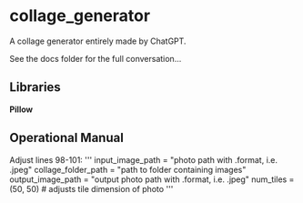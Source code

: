 # collage_generator
A collage generator entirely made by ChatGPT.

See the docs folder for the full conversation...

## Libraries
**Pillow**

## Operational Manual
Adjust lines 98-101:
'''
input_image_path = "photo path with .format, i.e. .jpeg"
collage_folder_path = "path to folder containing images"
output_image_path = "output photo path with .format, i.e. .jpeg"
num_tiles = (50, 50) # adjusts tile dimension of photo
'''